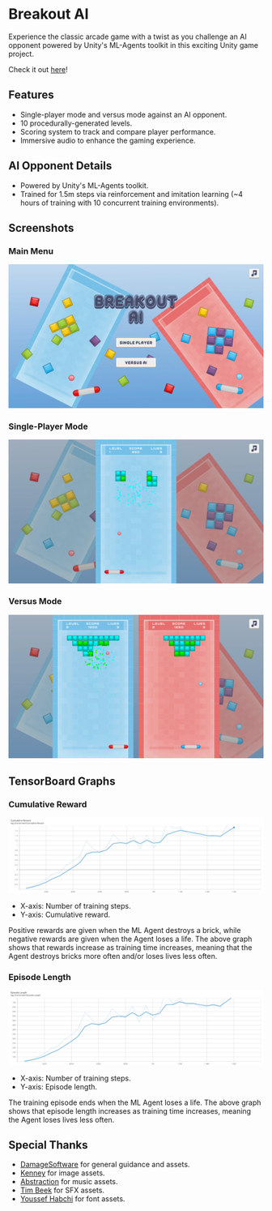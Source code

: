 # Breakout AI

Experience the classic arcade game with a twist as you challenge an AI opponent powered by Unity's ML-Agents toolkit in this exciting Unity game project.

Check it out [here](https://play.unity.com/en/games/add8c938-9f99-4a6b-97f0-656f5bb21b9c/breakout-ai)!

## Features

- Single-player mode and versus mode against an AI opponent.
- 10 procedurally-generated levels.
- Scoring system to track and compare player performance.
- Immersive audio to enhance the gaming experience.

## AI Opponent Details

- Powered by Unity's ML-Agents toolkit.
- Trained for 1.5m steps via reinforcement and imitation learning (~4 hours of training with 10 concurrent training environments).

## Screenshots

### Main Menu

![Main Menu](./Images/MainMenu.png)

### Single-Player Mode

![Main Menu](./Images/Breakout.png)

### Versus Mode

![Main Menu](./Images/BreakoutVersus.png)

## TensorBoard Graphs

### Cumulative Reward

![Main Menu](./Images/TensorBoard-CumulativeReward.png)

- X-axis: Number of training steps.
- Y-axis: Cumulative reward.

Positive rewards are given when the ML Agent destroys a brick, while negative rewards are given when the Agent loses a life. The above graph shows that rewards increase as training time increases, meaning that the Agent destroys bricks more often and/or loses lives less often.

### Episode Length

![Main Menu](./Images/TensorBoard-EpisodeLength.png)

- X-axis: Number of training steps.
- Y-axis: Episode length.

The training episode ends when the ML Agent loses a life. The above graph shows that episode length increases as training time increases, meaning the Agent loses lives less often.

## Special Thanks

- [DamageSoftware](https://www.youtube.com/@DamageSoftware) for general guidance and assets.
- [Kenney](https://kenney.nl/) for image assets.
- [Abstraction](https://www.abstractionmusic.com/) for music assets.
- [Tim Beek](https://timbeek.itch.io/) for SFX assets.
- [Youssef Habchi](https://www.fontspace.com/youssef-habchi) for font assets.
